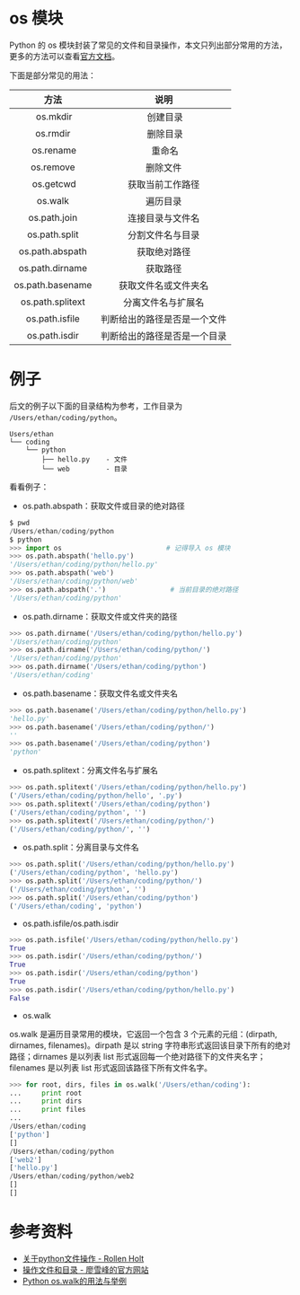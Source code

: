 # os 模块

Python 的 os 模块封装了常见的文件和目录操作，本文只列出部分常用的方法，更多的方法可以查看[官方文档](https://docs.python.org/3/library/os.path.html)。

下面是部分常见的用法：

| 方法 | 说明 |
| :-: | :-: |
|  os.mkdir |  创建目录 |
| os.rmdir |  删除目录 |
|  os.rename |  重命名 |
| os.remove | 删除文件 |
|  os.getcwd | 获取当前工作路径 |
| os.walk    | 遍历目录   |
| os.path.join | 连接目录与文件名 |
| os.path.split | 分割文件名与目录  |
| os.path.abspath | 获取绝对路径 |
| os.path.dirname | 获取路径 |
| os.path.basename | 获取文件名或文件夹名 |
| os.path.splitext | 分离文件名与扩展名 |
| os.path.isfile   | 判断给出的路径是否是一个文件 |
| os.path.isdir    | 判断给出的路径是否是一个目录 |

# 例子

后文的例子以下面的目录结构为参考，工作目录为 `/Users/ethan/coding/python`。

```
Users/ethan
└── coding
    └── python
        ├── hello.py    - 文件
        └── web         - 目录
```

看看例子：

- os.path.abspath：获取文件或目录的绝对路径

```python
$ pwd
/Users/ethan/coding/python
$ python
>>> import os                          # 记得导入 os 模块
>>> os.path.abspath('hello.py')
'/Users/ethan/coding/python/hello.py'
>>> os.path.abspath('web')
'/Users/ethan/coding/python/web'
>>> os.path.abspath('.')                # 当前目录的绝对路径
'/Users/ethan/coding/python'
```

- os.path.dirname：获取文件或文件夹的路径

```python
>>> os.path.dirname('/Users/ethan/coding/python/hello.py')
'/Users/ethan/coding/python'
>>> os.path.dirname('/Users/ethan/coding/python/')
'/Users/ethan/coding/python'
>>> os.path.dirname('/Users/ethan/coding/python')
'/Users/ethan/coding'
```

- os.path.basename：获取文件名或文件夹名

```python
>>> os.path.basename('/Users/ethan/coding/python/hello.py')
'hello.py'
>>> os.path.basename('/Users/ethan/coding/python/')
''
>>> os.path.basename('/Users/ethan/coding/python')
'python'
```

- os.path.splitext：分离文件名与扩展名

```python
>>> os.path.splitext('/Users/ethan/coding/python/hello.py')
('/Users/ethan/coding/python/hello', '.py')
>>> os.path.splitext('/Users/ethan/coding/python')
('/Users/ethan/coding/python', '')
>>> os.path.splitext('/Users/ethan/coding/python/')
('/Users/ethan/coding/python/', '')
```

- os.path.split：分离目录与文件名

```python
>>> os.path.split('/Users/ethan/coding/python/hello.py')
('/Users/ethan/coding/python', 'hello.py')
>>> os.path.split('/Users/ethan/coding/python/')
('/Users/ethan/coding/python', '')
>>> os.path.split('/Users/ethan/coding/python')
('/Users/ethan/coding', 'python')
```

- os.path.isfile/os.path.isdir 

```python
>>> os.path.isfile('/Users/ethan/coding/python/hello.py')
True
>>> os.path.isdir('/Users/ethan/coding/python/')
True
>>> os.path.isdir('/Users/ethan/coding/python')
True
>>> os.path.isdir('/Users/ethan/coding/python/hello.py')
False
```

- os.walk

os.walk 是遍历目录常用的模块，它返回一个包含 3 个元素的元组：(dirpath, dirnames, filenames)。dirpath 是以 string 字符串形式返回该目录下所有的绝对路径；dirnames 是以列表 list 形式返回每一个绝对路径下的文件夹名字；filenames 是以列表 list 形式返回该路径下所有文件名字。

```python
>>> for root, dirs, files in os.walk('/Users/ethan/coding'):
...     print root
...     print dirs
...     print files
...
/Users/ethan/coding
['python']
[]
/Users/ethan/coding/python
['web2']
['hello.py']
/Users/ethan/coding/python/web2
[]
[]
```

# 参考资料

- [关于python文件操作 - Rollen Holt](http://www.cnblogs.com/rollenholt/archive/2012/04/23/2466179.html)
- [操作文件和目录 - 廖雪峰的官方网站](http://www.liaoxuefeng.com/wiki/001374738125095c955c1e6d8bb493182103fac9270762a000/0013868321590543ff305fb9f9949f08d760883cc243812000)
- [Python os.walk的用法与举例](http://blog.csdn.net/bagboy_taobao_com/article/details/893)


